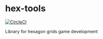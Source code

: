 # hex-tools

[![CircleCI](https://circleci.com/gh/CubixSystem/hex-tools.svg?style=svg)](https://circleci.com/gh/CubixSystem/hex-tools)

Library for hexagon grids game development
